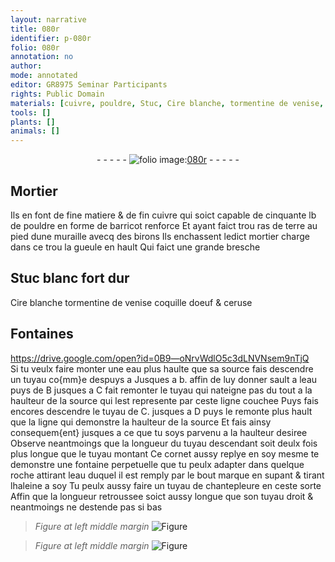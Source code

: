 ```yaml
---
layout: narrative
title: 080r
identifier: p-080r
folio: 080r
annotation: no
author:
mode: annotated
editor: GR8975 Seminar Participants
rights: Public Domain
materials: [cuivre, pouldre, Stuc, Cire blanche, tormentine de venise, coquille doeuf, ceruse, eau]
tools: []
plants: []
animals: []
---
```


<div class="folio" align="center">- - - - - <a href="http://gallica.bnf.fr/ark:/12148/btv1b10500001g/f165.item" target="_blank"><img src="https://cu-mkp.github.io/2017-workshop-edition/assets/photo-icon.png" alt="folio image: " style="display:inline-block; margin-bottom:-3px;"/>080r</a> - - - - - </div>  
  

## Mortier

 
Ils en font de fine matiere & de fin <span class="m">cuivre</span> qui soict capable
 de cinquante lb de <span class="m">pouldre</span> en forme de barricot renforce
 Et ayant faict trou ras de terre au pied dune muraille
 avecq des birons Ils enchassent ledict mortier charge dans
 ce trou la gueule en hault Qui faict une grande bresche
 
 
  

## <span class="m">Stuc</span> blanc fort dur

 
<span class="m">Cire blanche</span> <span class="m">tormentine de venise</span> <span class="m">coquille doeuf</span> & <span class="m">ceruse</span>
 
 
  

## Fontaines

   https://drive.google.com/open?id=0B9—oNrvWdlO5c3dLNVNsem9nTjQ  
Si tu veulx faire monter une <span class="m">eau</span> plus haulte que sa source
 fais descendre un tuyau co{mm}e despuys a Jusques a b. affin de luy
 donner sault a leau puys de B jusques a C fait remonter le tuyau
 qui nateigne pas du tout a la haulteur de la source qui lest represente
 par ceste ligne couchee Puys fais encores descendre le tuyau
 de C. jusques a D puys le remonte plus hault que la ligne
 qui demonstre la haulteur de la source Et fais ainsy consequem{ent}
 jusques a ce que tu soys parvenu a la haulteur desiree Observe
 neantmoings que la longueur du tuyau descendant soit deulx fois
 plus longue que le tuyau montant Ce cornet aussy replye
 en soy mesme te demonstre une fontaine perpetuelle que tu peulx
 adapter dans quelque roche attirant leau duquel il est remply
 par le bout marque en supant & tirant lhaleine a soy Tu peulx
 aussy faire un tuyau de chantepleure en ceste sorte Affin que
 la longueur retroussee soict aussy longue que son tuyau droit &
 neantmoings ne destende pas si bas
 
> *Figure*
> *at left middle margin*
> <a href="https://drive.google.com/open?id=0B9-oNrvWdlO5N2U2RXB5UFc3TUE" target="_blank"><img src="https://cu-mkp.github.io/GR8975-edition/assets/photo-icon.png" alt="Figure" style="display:inline-block; margin-bottom:-3px;"/></a>
 
> *Figure*
> *at left middle margin*
> <a href="https://drive.google.com/open?id=0B9-oNrvWdlO5R2ZBNWRseEpQdnc" target="_blank"><img src="https://cu-mkp.github.io/GR8975-edition/assets/photo-icon.png" alt="Figure" style="display:inline-block; margin-bottom:-3px;"/></a>
 
